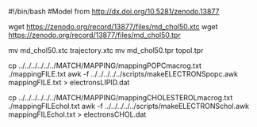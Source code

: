 #!/bin/bash
#Model from http://dx.doi.org/10.5281/zenodo.13877

wget https://zenodo.org/record/13877/files/md_chol50.xtc
wget https://zenodo.org/record/13877/files/md_chol50.tpr

mv md_chol50.xtc trajectory.xtc
mv md_chol50.tpr topol.tpr

cp ../../../../../../MATCH/MAPPING/mappingPOPCmacrog.txt ./mappingFILE.txt
awk -f ../../../../../scripts/makeELECTRONSpopc.awk mappingFILE.txt > electronsLIPID.dat

cp ../../../../../../MATCH/MAPPING/mappingCHOLESTEROLmacrog.txt ./mappingFILEchol.txt
awk -f ../../../../../scripts/makeELECTRONSchol.awk mappingFILEchol.txt > electronsCHOL.dat  
